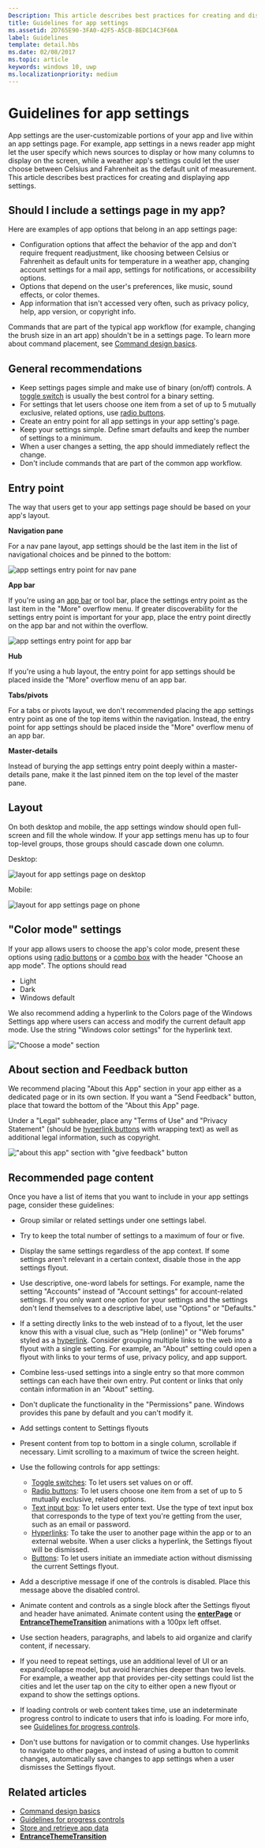 ```yaml
---
Description: This article describes best practices for creating and displaying app settings.
title: Guidelines for app settings
ms.assetid: 2D765E90-3FA0-42F5-A5CB-BEDC14C3F60A
label: Guidelines
template: detail.hbs
ms.date: 02/08/2017
ms.topic: article
keywords: windows 10, uwp
ms.localizationpriority: medium
---
```

# Guidelines for app settings



App settings are the user-customizable portions of your app and live within an app settings page. For example, app settings in a news reader app might let the user specify which news sources to display or how many columns to display on the screen, while a weather app's settings could let the user choose between Celsius and Fahrenheit as the default unit of measurement. This article describes best practices for creating and displaying app settings.


## Should I include a settings page in my app?

Here are examples of app options that belong in an app settings page:

-   Configuration options that affect the behavior of the app and don't require frequent readjustment, like choosing between Celsius or Fahrenheit as default units for temperature in a weather app, changing account settings for a mail app, settings for notifications, or accessibility options.
-   Options that depend on the user's preferences, like music, sound effects, or color themes.
-   App information that isn't accessed very often, such as privacy policy, help, app version, or copyright info.

Commands that are part of the typical app workflow (for example, changing the brush size in an art app) shouldn't be in a settings page. To learn more about command placement, see [Command design basics](https://msdn.microsoft.com/library/windows/apps/dn958433).

## General recommendations


-   Keep settings pages simple and make use of binary (on/off) controls. A [toggle switch](../controls-and-patterns/toggles.md) is usually the best control for a binary setting.
-   For settings that let users choose one item from a set of up to 5 mutually exclusive, related options, use [radio buttons](../controls-and-patterns/radio-button.md).
-   Create an entry point for all app settings in your app setting's page.
-   Keep your settings simple. Define smart defaults and keep the number of settings to a minimum.
-   When a user changes a setting, the app should immediately reflect the change.
-   Don't include commands that are part of the common app workflow.

## Entry point


The way that users get to your app settings page should be based on your app's layout.

**Navigation pane**

For a nav pane layout, app settings should be the last item in the list of navigational choices and be pinned to the bottom:

![app settings entry point for nav pane](images/appsettings-entrypoint-navpane.png)

**App bar**

If you're using an [app bar](../controls-and-patterns/app-bars.md) or tool bar, place the settings entry point as the last item in the "More" overflow menu. If greater discoverability for the settings entry point is important for your app, place the entry point directly on the app bar and not within the overflow.

![app settings entry point for app bar](images/appsettings-entrypoint-tabs.png)

**Hub**

If you're using a hub layout, the entry point for app settings should be placed inside the "More" overflow menu of an app bar.

**Tabs/pivots**

For a tabs or pivots layout, we don't recommended placing the app settings entry point as one of the top items within the navigation. Instead, the entry point for app settings should be placed inside the "More" overflow menu of an app bar.

**Master-details**

Instead of burying the app settings entry point deeply within a master-details pane, make it the last pinned item on the top level of the master pane.

## Layout


On both desktop and mobile, the app settings window should open full-screen and fill the whole window. If your app settings menu has up to four top-level groups, those groups should cascade down one column.

Desktop:

![layout for app settings page on desktop](images/appsettings-layout-navpane-desktop.png)

Mobile:

![layout for app settings page on phone](images/appsettings-layout-navpane-mobile.png)

## "Color mode" settings


If your app allows users to choose the app's color mode, present these options using [radio buttons](../controls-and-patterns/radio-button.md) or a [combo box](../controls-and-patterns/lists.md#drop-down-lists) with the header "Choose an app mode". The options should read
- Light
- Dark
- Windows default

We also recommend adding a hyperlink to the Colors page of the Windows Settings app where users can access and modify the current default app mode. Use the string "Windows color settings" for the hyperlink text.

!["Choose a mode" section](images/appsettings_mode.png)

<!--
<div class="microsoft-internal-note">
Detailed redlines showing preferred text strings for the "Choose a mode" section are available on [UNI](https://uni/DesignDepot.FrontEnd/#/ProductNav/2543/0/dv/?t=Windows%7CControls%7CColorMode&f=RS2).
</div>
-->

## About section and Feedback button


We recommend placing  "About this App" section in your app either as a dedicated page or in its own section. If you want a "Send Feedback" button, place that toward the bottom of the "About this App" page.

Under a "Legal" subheader, place any "Terms of Use" and "Privacy Statement" (should be [hyperlink buttons](../controls-and-patterns/hyperlinks.md) with wrapping text) as well as additional legal information, such as copyright.

!["about this app" section with "give feedback" button](images/appsettings-about.png)


## Recommended page content


Once you have a list of items that you want to include in your app settings page, consider these guidelines:

-   Group similar or related settings under one settings label.
-   Try to keep the total number of settings to a maximum of four or five.
-   Display the same settings regardless of the app context. If some settings aren't relevant in a certain context, disable those in the app settings flyout.
-   Use descriptive, one-word labels for settings. For example, name the setting "Accounts" instead of "Account settings" for account-related settings. If you only want one option for your settings and the settings don't lend themselves to a descriptive label, use "Options" or "Defaults."
-   If a setting directly links to the web instead of to a flyout, let the user know this with a visual clue, such as "Help (online)" or "Web forums" styled as a [hyperlink](../controls-and-patterns/hyperlinks.md). Consider grouping multiple links to the web into a flyout with a single setting. For example, an "About" setting could open a flyout with links to your terms of use, privacy policy, and app support.
-   Combine less-used settings into a single entry so that more common settings can each have their own entry. Put content or links that only contain information in an "About" setting.
-   Don't duplicate the functionality in the "Permissions" pane. Windows provides this pane by default and you can't modify it.

-   Add settings content to Settings flyouts
-   Present content from top to bottom in a single column, scrollable if necessary. Limit scrolling to a maximum of twice the screen height.
-   Use the following controls for app settings:

    -   [Toggle switches](../controls-and-patterns/toggles.md): To let users set values on or off.
    -   [Radio buttons](../controls-and-patterns/radio-button.md): To let users choose one item from a set of up to 5 mutually exclusive, related options.
    -   [Text input box](../controls-and-patterns/text-block.md): To let users enter text. Use the type of text input box that corresponds to the type of text you're getting from the user, such as an email or password.
    -   [Hyperlinks](../controls-and-patterns/hyperlinks.md): To take the user to another page within the app or to an external website. When a user clicks a hyperlink, the Settings flyout will be dismissed.
    -   [Buttons](../controls-and-patterns/buttons.md): To let users initiate an immediate action without dismissing the current Settings flyout.
-   Add a descriptive message if one of the controls is disabled. Place this message above the disabled control.
-   Animate content and controls as a single block after the Settings flyout and header have animated. Animate content using the [**enterPage**](https://msdn.microsoft.com/library/windows/apps/br212672) or [**EntranceThemeTransition**](https://msdn.microsoft.com/library/windows/apps/br210288) animations with a 100px left offset.
-   Use section headers, paragraphs, and labels to aid organize and clarify content, if necessary.
-   If you need to repeat settings, use an additional level of UI or an expand/collapse model, but avoid hierarchies deeper than two levels. For example, a weather app that provides per-city settings could list the cities and let the user tap on the city to either open a new flyout or expand to show the settings options.
-   If loading controls or web content takes time, use an indeterminate progress control to indicate to users that info is loading. For more info, see [Guidelines for progress controls](https://msdn.microsoft.com/library/windows/apps/hh465469).
-   Don't use buttons for navigation or to commit changes. Use hyperlinks to navigate to other pages, and instead of using a button to commit changes, automatically save changes to app settings when a user dismisses the Settings flyout.



## Related articles

* [Command design basics](https://msdn.microsoft.com/library/windows/apps/dn958433)
* [Guidelines for progress controls](https://msdn.microsoft.com/library/windows/apps/hh465469)
* [Store and retrieve app data](https://msdn.microsoft.com/library/windows/apps/mt299098)
* [**EntranceThemeTransition**](https://msdn.microsoft.com/library/windows/apps/br210288)

